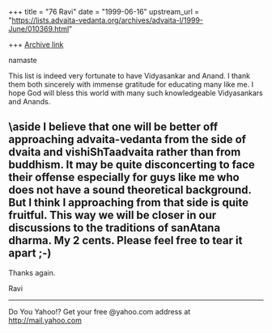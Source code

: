 +++
title = "76 Ravi"
date = "1999-06-16"
upstream_url = "https://lists.advaita-vedanta.org/archives/advaita-l/1999-June/010369.html"

+++
[Archive link](https://lists.advaita-vedanta.org/archives/advaita-l/1999-June/010369.html)

namaste

This list is indeed very fortunate to have Vidyasankar and Anand. I
thank them both sincerely with immense gratitude for educating many
like me. I hope God will bless this world with many such knowledgeable
Vidyasankars and Anands.


\aside
I believe that one will be better off approaching advaita-vedanta from
the side of dvaita and vishiShTaadvaita rather than from buddhism. It
may be quite disconcerting to face their offense especially for guys
like me who does not have a sound theoretical background. But I think I
approaching from that side is quite fruitful. This way we will be
closer in our discussions to the traditions of sanAtana dharma. My 2
cents. Please feel free to tear it apart ;-)
---


Thanks again.



Ravi

_________________________________________________________
Do You Yahoo!?
Get your free @yahoo.com address at http://mail.yahoo.com

